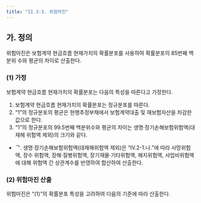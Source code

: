 ```yaml
---
title: "II.3-3. 위험마진"
---
```

## 가. 정의
위험마진은 보험계약 현금흐름 현재가치의 확률분포를 사용하여 확률분포의 85번째 백분위 수와 평균의 차이로 산출한다.
### (1) 가정
보험계약 현금흐름 현재가치의 확률분포는 다음의 특성을 따른다고 가정한다.
1. 보험계약 현금흐름 현재가치의 확률분포는 정규분포를 따른다.
2. “1”의 정규분포의 평균은 현행추정부채에서 보험계약대출 및 재보험자산을 차감한 값으로 한다.
3. “1”의 정규분포의 99.5번째 백분위수와 평균의 차이는 생명·장기손해보험위험액(대재해 위험액 제외)의 크기와 같다.
  - ᄀ. 생명·장기손해보험위험액(대재해위험액 제외)은 “IV.2-1.나.”에 따라 사망위험액, 장수 위험액, 장해·질병위험액, 장기재물·기타위험액, 해지위험액, 사업비위험액에 대해 위험액 간 상관계수를 반영하여 합산하여 산출한다.

### (2) 위험마진 산출
위험마진은 “(1)”의 확률분포 특성을 고려하여 다음의 기준에 따라 산출한다.
